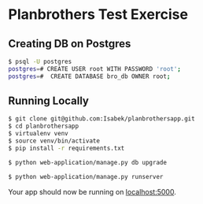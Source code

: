 # Planbrothers Test Exercise

## Creating DB on Postgres

```sh
$ psql -U postgres
postgres=# CREATE USER root WITH PASSWORD 'root';
postgres=#  CREATE DATABASE bro_db OWNER root;
```

## Running Locally

```sh
$ git clone git@github.com:Isabek/planbrothersapp.git
$ cd planbrothersapp
$ virtualenv venv
$ source venv/bin/activate
$ pip install -r requirements.txt

$ python web-application/manage.py db upgrade

$ python web-application/manage.py runserver
```

Your app should now be running on [localhost:5000](http://localhost:5000/).